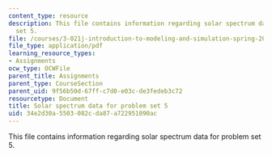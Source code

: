 ```yaml
---
content_type: resource
description: This file contains information regarding solar spectrum data for problem
  set 5.
file: /courses/3-021j-introduction-to-modeling-and-simulation-spring-2012/34e2d30a5503082cda87a722951090ac_MIT3_021JS13_thesun.pdf
file_type: application/pdf
learning_resource_types:
- Assignments
ocw_type: OCWFile
parent_title: Assignments
parent_type: CourseSection
parent_uid: 9f56b50d-67ff-c7d0-e03c-de3fedeb3c72
resourcetype: Document
title: Solar spectrum data for problem set 5
uid: 34e2d30a-5503-082c-da87-a722951090ac
---
```

This file contains information regarding solar spectrum data for problem set 5.

